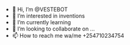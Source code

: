 - 👋 Hi, I’m @VESTEBOT
- 👀 I’m interested in inventions
- 🌱 I’m currently learning
- 💞️ I’m looking to collaborate on ...
- 📫 How to reach me wa/me +254710234754

<!---
VESTEBOT/VESTEBOT is a ✨ special ✨ repository because its `README.md` (this file) appears on your GitHub profile.
You can click the Preview link to take a look at your changes.
--->
